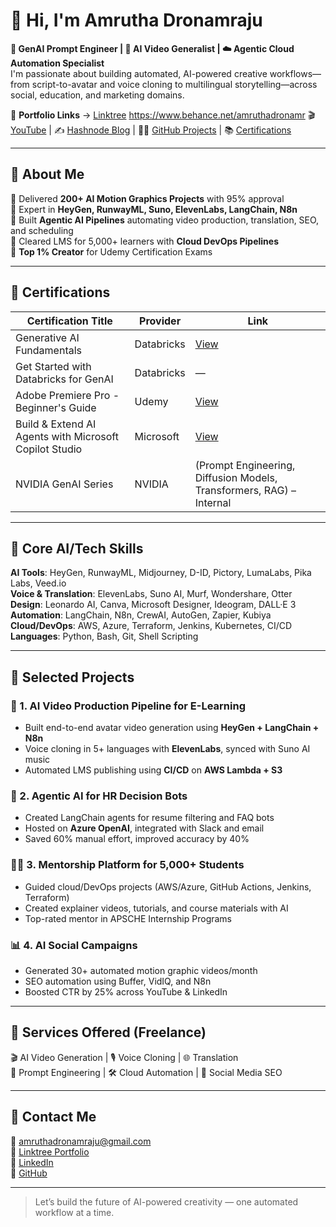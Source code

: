 # 👋 Hi, I'm Amrutha Dronamraju

**🎨 GenAI Prompt Engineer | 🎥 AI Video Generalist | ☁️ Agentic Cloud Automation Specialist**  
I'm passionate about building automated, AI-powered creative workflows—from script-to-avatar and voice cloning to multilingual storytelling—across social, education, and marketing domains.

🔗 **Portfolio Links** → [Linktree](https://linktr.ee/Portfolio_Links)  https://www.behance.net/amruthadronamr
🎬 [YouTube](https://www.youtube.com/@amruthavlogsmelody7725/videos) | ✍️ [Hashnode Blog](https://hashnode.com/@amruthadronamraju) | 🧑‍💻 [GitHub Projects](https://github.com/amruthadronamraju) | 📚 [Certifications](#-certifications)

---

## 🚀 About Me

🔹 Delivered **200+ AI Motion Graphics Projects** with 95% approval  
🔹 Expert in **HeyGen, RunwayML, Suno, ElevenLabs, LangChain, N8n**  
🔹 Built **Agentic AI Pipelines** automating video production, translation, SEO, and scheduling  
🔹 Cleared LMS for 5,000+ learners with **Cloud DevOps Pipelines**  
🔹 **Top 1% Creator** for Udemy Certification Exams

---

## 📜 Certifications

| Certification Title | Provider | Link |
|---------------------|----------|------|
| Generative AI Fundamentals | Databricks | [View](https://credentials.databricks.com/a06b3565-9f0f-44f6-9b9b-9320aa2d5ab2#acc.89ucBOFH) |
| Get Started with Databricks for GenAI | Databricks | — |
| Adobe Premiere Pro - Beginner's Guide | Udemy | [View](https://www.udemy.com/certificate/UC-f58004aa-38c1-41e1-a06b-ede9a5165fae/) |
| Build & Extend AI Agents with Microsoft Copilot Studio | Microsoft | [View](https://learn.microsoft.com/en-us/users/amruthad-7468/achievements/nvvhbmkf) |
| NVIDIA GenAI Series | NVIDIA | (Prompt Engineering, Diffusion Models, Transformers, RAG) – Internal |

---

## 🧠 Core AI/Tech Skills

**AI Tools**: HeyGen, RunwayML, Midjourney, D-ID, Pictory, LumaLabs, Pika Labs, Veed.io  
**Voice & Translation**: ElevenLabs, Suno AI, Murf, Wondershare, Otter  
**Design**: Leonardo AI, Canva, Microsoft Designer, Ideogram, DALL·E 3  
**Automation**: LangChain, N8n, CrewAI, AutoGen, Zapier, Kubiya  
**Cloud/DevOps**: AWS, Azure, Terraform, Jenkins, Kubernetes, CI/CD  
**Languages**: Python, Bash, Git, Shell Scripting

---

## 💼 Selected Projects

### 🎥 1. AI Video Production Pipeline for E-Learning
- Built end-to-end avatar video generation using **HeyGen + LangChain + N8n**
- Voice cloning in 5+ languages with **ElevenLabs**, synced with Suno AI music
- Automated LMS publishing using **CI/CD** on **AWS Lambda + S3**

### 🤖 2. Agentic AI for HR Decision Bots
- Created LangChain agents for resume filtering and FAQ bots
- Hosted on **Azure OpenAI**, integrated with Slack and email
- Saved 60% manual effort, improved accuracy by 40%

### 🧑‍🏫 3. Mentorship Platform for 5,000+ Students
- Guided cloud/DevOps projects (AWS/Azure, GitHub Actions, Jenkins, Terraform)
- Created explainer videos, tutorials, and course materials with AI
- Top-rated mentor in APSCHE Internship Programs

### 📊 4. AI Social Campaigns
- Generated 30+ automated motion graphic videos/month
- SEO automation using Buffer, VidIQ, and N8n
- Boosted CTR by 25% across YouTube & LinkedIn

---

## 🧪 Services Offered (Freelance)

🎬 AI Video Generation | 🎙️ Voice Cloning | 🌐 Translation  
🧠 Prompt Engineering | 🛠️ Cloud Automation | 🎯 Social Media SEO  

---

## 📩 Contact Me

📧 amruthadronamraju@gmail.com  
🔗 [Linktree Portfolio](https://linktr.ee/Portfolio_Links)  
🔗 [LinkedIn](https://www.linkedin.com/in/amruthadronamraju/)  
🔗 [GitHub](https://github.com/amruthadronamraju)  

---

> Let’s build the future of AI-powered creativity — one automated workflow at a time.
